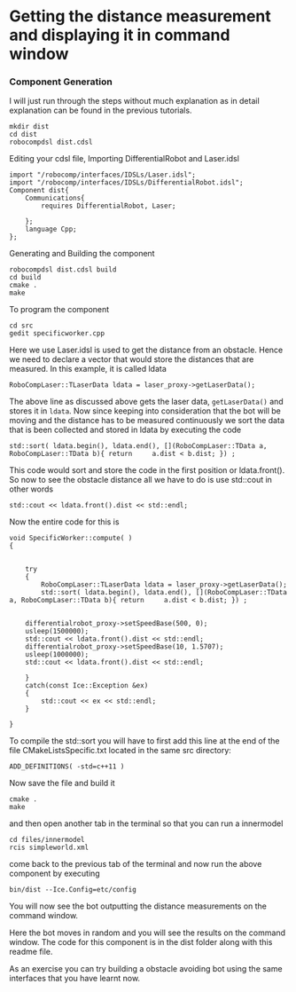 # Getting the distance measurement and displaying it in command window

### Component Generation
I will just run through the steps without much explanation as in detail explanation can be found in the previous tutorials.

	mkdir dist
	cd dist
	robocompdsl dist.cdsl

Editing your cdsl file, Importing DifferentialRobot and Laser.idsl

	import "/robocomp/interfaces/IDSLs/Laser.idsl";
	import "/robocomp/interfaces/IDSLs/DifferentialRobot.idsl";
	Component dist{
		Communications{
			requires DifferentialRobot, Laser;

		};
		language Cpp;
	};

Generating and Building the component

	robocompdsl dist.cdsl build
	cd build
	cmake .
	make

To program the component

	cd src
	gedit specificworker.cpp

Here we use Laser.idsl is used to get the distance from an obstacle. Hence we need to declare a vector that would store the distances that are measured. In this example, it is called ldata

	RoboCompLaser::TLaserData ldata = laser_proxy->getLaserData();

The above line as discussed above gets the laser data, `getLaserData()` and stores it in `ldata`. Now since keeping into consideration that the bot will be moving and the distance has to be measured continuously we sort the data that is been collected and stored in ldata by executing the code

```
std::sort( ldata.begin(), ldata.end(), [](RoboCompLaser::TData a, RoboCompLaser::TData b){ return     a.dist < b.dist; }) ;
```

This code would sort and store the code in the first position or ldata.front(). So now to see the obstacle distance all we have to do is use std::cout in other words

	std::cout << ldata.front().dist << std::endl;


Now the entire code for this is

```
void SpecificWorker::compute( )
{


    try
    {
        RoboCompLaser::TLaserData ldata = laser_proxy->getLaserData();
        std::sort( ldata.begin(), ldata.end(), [](RoboCompLaser::TData a, RoboCompLaser::TData b){ return     a.dist < b.dist; }) ;


	differentialrobot_proxy->setSpeedBase(500, 0);
  	usleep(1500000);
	std::cout << ldata.front().dist << std::endl;
  	differentialrobot_proxy->setSpeedBase(10, 1.5707);
  	usleep(1000000);
	std::cout << ldata.front().dist << std::endl;

    }
    catch(const Ice::Exception &ex)
    {
        std::cout << ex << std::endl;
    }

}
```

To compile the std::sort you will have to first add this line at the end of the file CMakeListsSpecific.txt located in the same src directory:

    ADD_DEFINITIONS( -std=c++11 )

Now save the file and build it

	cmake .
	make

and then open another tab in the terminal so that you can run a innermodel

	cd files/innermodel
	rcis simpleworld.xml

come back to the previous tab of the terminal and now run the above component by executing

	bin/dist --Ice.Config=etc/config

You will now see the bot outputting the distance measurements on the command window.

Here the bot moves in random and you will see the results on the command window. The code for this component is in the dist folder along with this readme file.

As an exercise you can try building a obstacle avoiding bot using the same interfaces that you have learnt now.
